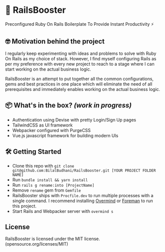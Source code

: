 # 🚀 RailsBooster

Preconfigured Ruby On Rails Boilerplate To Provide Instant Productivity ⚡️

## 🤓 Motivation behind the project

I regularly keep experimenting with ideas and problems to solve with Ruby On Rails as my choice of stack. However, I find myself configuring Rails as per my preference with every new project to reach to a stage where I can start working on the actual business logic.

RailsBooster is an attempt to put together all the common configurations, gems and best practices in one place which will eliminate the need of all prerequisites and immediately enables working on the actual business logic.

## 📦 What's in the box? _(work in progress)_

- Authentication using Devise with pretty Login/Sign Up pages
- TailwindCSS as UI framework
- Webpacker configured with PurgeCSS
- Vue.js javascript framework for building modern UIs

## 🛠 Getting Started

- Clone this repo with `git clone git@github.com:BilalBudhani/RailsBooster.git [YOUR PROJECT FOLDER NAME]`
- Run `bundle install && yarn install`
- Run `rails g rename:into [ProjectName]`
- Remove `rename` gem from `Gemfile`
- RailsBooster ships with `Procfile.dev` to run multiple processes with a single command. I recommend installing [Overmind](https://github.com/DarthSim/overmind) or [Foreman](https://github.com/ddollar/foreman) to run this project.
- Start Rails and Webpacker server with `overmind s`

## License

RailsBooster is licensed under the MIT license. (opensource.org/licenses/MIT)
